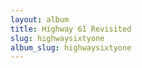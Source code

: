 ```yaml
---
layout: album
title: Highway 61 Revisited
slug: highwaysixtyone
album_slug: highwaysixtyone
---
```

